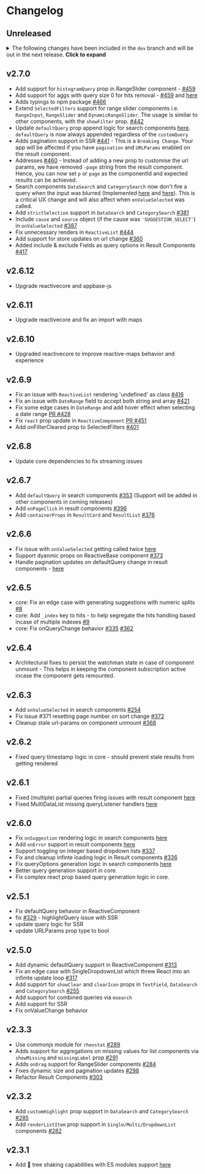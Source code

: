 # Changelog

## Unreleased

<details>
    <summary>The following changes have been included in the <code>dev</code> branch and will be out in the next release. <b>Click to expand</b></summary>
    - Add custom rendering support in SelectedFilters - [#121](https://github.com/appbaseio/reactivesearch/issues/121) [#415](https://github.com/appbaseio/reactivesearch/issues/415)
    - Add `showSearch` support for DropdownList components [#468](https://github.com/appbaseio/reactivesearch/issues/468)
    - Show defaultSuggestions in search components even when autosuggest is false [#359](https://github.com/appbaseio/reactivesearch/issues/359)
    - Replace internal `shade` function with `polished`. This should give more expected results for different theme colors [#420](https://github.com/appbaseio/reactivesearch/issues/420)
    - Improve pagination a11y [#448](https://github.com/appbaseio/reactivesearch/issues/448)
</details>

## v2.7.0
- Add support for `histogramQuery` prop in RangeSlider component - [#459](https://github.com/appbaseio/reactivesearch/pull/459)
- Add support for aggs with query size 0 for hits removal - [#459](https://github.com/appbaseio/reactivesearch/pull/459) and [here](https://github.com/appbaseio/reactivesearch/commit/5d88dbd0b0f1d3291f3de3571f5a85a9f2a4f2d5)
- Adds typings to npm package [#466](https://github.com/appbaseio/reactivesearch/issues/466)
- Extend `SelectedFilters` support for range slider components i.e. `RangeInput`, `RangeSlider` and `DynamicRangeSlider`. The usage is similar to other components, with the `showFilter` prop. [#442](https://github.com/appbaseio/reactivesearch/issues/442)
- Update `defaultQuery` prop append logic for search components [here](https://github.com/appbaseio/reactivesearch/commit/46177528d5ed0b00a4a0cc5d7e8d5dec0adfaa69). `defaultQuery` is now always appended regardless of the `customQuery`
- Adds pagination support in SSR [#441](https://github.com/appbaseio/reactivesearch/issues/441) - This is a `Breaking Change`. Your app will be affected if you have `pagination` and `URLParams` enabled on the result component.
- Addresses [#460](https://github.com/appbaseio/reactivesearch/issues/460) - Instead of adding a new prop to customise the url params, we have removed `-page` string from the result component. Hence, you can now set `p` or `page` as the componentId and expected results can be achieved.
- Search components `DataSearch` and `CategorySearch` now don't fire a query when the input was blurred (Implemented [here](https://github.com/appbaseio/reactivesearch/commit/b9f88e3969fe22fab72d452d38c6dbf002047f94) and [here](https://github.com/appbaseio/reactivesearch/commit/d2b6b8f065af0a425bae1cc8c9a7ac9c3193488e)). This is a critical UX change and will also affect when `onValueSelected` was called.
- Add `strictSelection` support in `DataSearch` and `CategorySearch` [#381](https://github.com/appbaseio/reactivesearch/issues/381)
- Include `cause` and `source` object (if the cause was `'SUGGESTION_SELECT'`) in `onValueSelected` [#387](https://github.com/appbaseio/reactivesearch/issues/387)
- Fix unnecessary renders in `ReactiveList` [#444](https://github.com/appbaseio/reactivesearch/issues/444)
- Add support for store updates on url change [#360](https://github.com/appbaseio/reactivesearch/issues/360)
- Added include & exclude Fields as query options in Result Components [#417](https://github.com/appbaseio/reactivesearch/issues/417)

## v2.6.12
- Upgrade reactivecore and appbase-js

## v2.6.11
- Upgrade reactivecore and fix an import with maps

## v2.6.10
- Upgraded reactivecore to improve reactive-maps behavior and experience 

## v2.6.9
- Fix an issue with `ReactiveList` rendering 'undefined' as class [#416](https://github.com/appbaseio/reactivesearch/issues/416)
- Fix an issue with `DateRange` field to accept both string and array [#421](https://github.com/appbaseio/reactivesearch/issues/421)
- Fix some edge cases in `DateRange` and add hover effect when selecting a date range [PR #428](https://github.com/appbaseio/reactivesearch/pull/428)
- Fix `react` prop update in `ReactiveComponent` [PR #451](https://github.com/appbaseio/reactivesearch/pull/451)
-  Add onFilterCleared prop to SelectedFilters [#401](https://github.com/appbaseio/reactivesearch/issues/401)

## v2.6.8
- Update core dependencies to fix streaming issues

## v2.6.7
- Add `defaultQuery` in search components [#353](https://github.com/appbaseio/reactivesearch/issues/353) (Support will be added in other components in coming releases)
- Add `onPageClick` in result components [#396](https://github.com/appbaseio/reactivesearch/issues/396)
- Add `containerProps` in `ResultCard` and `ResultList` [#376](https://github.com/appbaseio/reactivesearch/issues/376)

## v2.6.6
- Fix issue with `onValueSelected` getting called twice [here](https://github.com/appbaseio/reactivesearch/commit/dc60b2e46a8b6d923224e4fd6f017f535a35f79f)
- Support dyanmic props on ReactiveBase component [#373](https://github.com/appbaseio/reactivesearch/issues/373)
- Handle pagination updates on defaultQuery change in result components - [here](https://github.com/appbaseio/reactivesearch/commit/b7543e2f73828fc4bd846bc00ac1d2aa2b35e2ca)

## v2.6.5
- core: Fix an edge case with generating suggestions with numeric splits [#8](https://github.com/appbaseio/reactivecore/issues/8)
- core: Add `_index` key to hits - to help segregate the hits handling based incase of multiple indexes [#9](https://github.com/appbaseio/reactivecore/pull/9/)
- core: Fix onQueryChange behavior [#335](https://github.com/appbaseio/reactivesearch/issues/335) [#362](https://github.com/appbaseio/reactivesearch/issues/362)

## v2.6.4
- Architectural fixes to persist the watchman state in case of component unmount - This helps in keeping the component subscription active incase the component gets remounted.

## v2.6.3
- Add `onValueSelected` in search components [#254](https://github.com/appbaseio/reactivesearch/issues/254)
- Fix issue #371 resetting page number on sort change [#372](https://github.com/appbaseio/reactivesearch/pull/372)
- Cleanup stale url-params on component unmount [#368](https://github.com/appbaseio/reactivesearch/issues/368)

## v2.6.2

- Fixed query timestamp logic in core - should prevent stale results from getting rendered

## v2.6.1

- Fixed (multiple) partial queries firing issues with result component [here](https://github.com/appbaseio/reactivesearch/commit/254598be037c44a31a5aeed941176007bd1ca722)
- Fixed MultiDataList missing queryListener handlers [here](https://github.com/appbaseio/reactivesearch/commit/89d3ffb278e20233b84abd1f2df89441d9a17664)

## v2.6.0

- Fix `onSuggestion` rendering logic in search components [here](https://github.com/appbaseio/reactivesearch/commit/a2fa590710a77c9298b88a501074d08e326eb76e)
- Add `onError` support in result components [here](https://github.com/appbaseio/reactivesearch/commit/6c01c872e9211339ad972b69296f2b1da1e4fa12)
- Support toggling on integer based dropdown lists [#337](https://github.com/appbaseio/reactivesearch/commit/c10b5f222cd21e01b0208351f8d64c56e6eda148)
- Fix and cleanup infinte loading logic in Result components [#336](https://github.com/appbaseio/reactivesearch/commit/b4835ea2d623667852fdd466690cf0d66ecba5cd)
- Fix queryOptions generation logic in search components [here](https://github.com/appbaseio/reactivesearch/commit/88c850a8cc90060373a520ed73f01afc8ef05dce)
- Better query generation support in core.
- Fix complex react prop based query generation logic in core.


## v2.5.1

- Fix defaultQuery behavior in ReactiveComponent
- fix [#329](https://github.com/appbaseio/reactivesearch/issues/329) - highlightQuery issue with SSR
- update query logic for SSR
- update URLParams prop type to bool

## v2.5.0

- Add dynamic defaultQuery support in ReactiveComponent [#313](https://github.com/appbaseio/reactivesearch/issues/313)
- Fix an edge case with SingleDropdownList which threw React into an infinite update loop [#317](https://github.com/appbaseio/reactivesearch/issues/317)
- Add support for `showClear` and `clearIcon` props in `TextField`, `DataSearch` and `CategorySearch` [#255](https://github.com/appbaseio/reactivesearch/issues/255)
- Add support for combined queries via `msearch`
- Add support for SSR
- Fix onValueChange behavior

## v2.3.3

- Use commonjs module for `rheostat` [#289](https://github.com/appbaseio/reactivesearch/issues/289)
- Adds support for aggregations on missing values for list components via `showMissing` and `missingLabel` prop [#291](https://github.com/appbaseio/reactivesearch/issues/291)
- Adds `onDrag` support for RangeSlider components [#284](https://github.com/appbaseio/reactivesearch/issues/284)
- Fixes dynamic size and pagination updates [#298](https://github.com/appbaseio/reactivesearch/issues/298)
- Refactor Result Components [#303](https://github.com/appbaseio/reactivesearch/issues/303)

## v2.3.2

- Add `customHighlight` prop support in `DataSearch` and `CategorySearch` [#285](https://github.com/appbaseio/reactivesearch/issues/285)
- Add `renderListItem` prop support in `Single/Multi/DropdownList` components [#282](https://github.com/appbaseio/reactivesearch/issues/282)

## v2.3.1

- Add 🌳 tree shaking capabilities with ES modules support [here](https://github.com/appbaseio/reactivesearch/commit/62a2ace6148fbbe6795ea69fc85a0ea260501a72)
